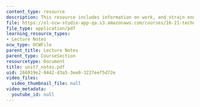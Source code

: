 ```yaml
---
content_type: resource
description: This resource includes information on work, and strain energy.
file: https://ol-ocw-studio-app-qa.s3.amazonaws.com/courses/16-21-techniques-for-structural-analysis-and-design-spring-2005/266019e28442d3a53ee03227eef5d72e_unit7_notes.pdf
file_type: application/pdf
learning_resource_types:
- Lecture Notes
ocw_type: OCWFile
parent_title: Lecture Notes
parent_type: CourseSection
resourcetype: Document
title: unit7_notes.pdf
uid: 266019e2-8442-d3a5-3ee0-3227eef5d72e
video_files:
  video_thumbnail_file: null
video_metadata:
  youtube_id: null
---
```

